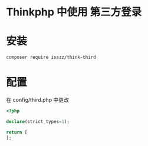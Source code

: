 # Thinkphp 中使用 第三方登录

# 安装

```shell
composer require isszz/think-third
```

# 配置

在 config/third.php 中更改

```php
<?php

declare(strict_types=1);

return [
];
```
